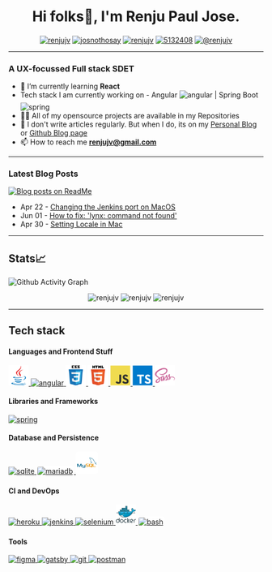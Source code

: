<!--**renjujv/renjujv** is a ✨ _special_ ✨ repository because its `README.md` (this file) appears on your GitHub profile.-->
<h1 align="center">Hi folks👋, I'm Renju Paul Jose.</h1>

<p align="center">
  <a href="https://dev.to/renjujv" target="blank"><img align="center" src="https://raw.githubusercontent.com/rahuldkjain/github-profile-readme-generator/master/src/images/icons/Social/devto.svg" alt="renjujv" height="30" width="40" /></a>
  <a href="https://twitter.com/josnothosay" target="blank"><img align="center" src="https://raw.githubusercontent.com/rahuldkjain/github-profile-readme-generator/master/src/images/icons/Social/twitter.svg" alt="josnothosay" height="30" width="40" /></a>
  <a href="https://linkedin.com/in/renjujv" target="blank"><img align="center" src="https://raw.githubusercontent.com/rahuldkjain/github-profile-readme-generator/master/src/images/icons/Social/linked-in-alt.svg" alt="renjujv" height="30" width="40" /></a>
  <a href="https://stackoverflow.com/users/5132408" target="blank"><img align="center" src="https://raw.githubusercontent.com/rahuldkjain/github-profile-readme-generator/master/src/images/icons/Social/stack-overflow.svg" alt="5132408" height="30" width="40" /></a>
  <a href="https://medium.com/@renjujv" target="blank"><img align="center" src="https://raw.githubusercontent.com/rahuldkjain/github-profile-readme-generator/master/src/images/icons/Social/medium.svg" alt="@renjujv" height="30" width="40" /></a>
</p>

<hr>

### A UX-focussed Full stack SDET

- 🌱 I’m currently learning **React**
- Tech stack I am currently working on - 
Angular <img src="https://angular.io/assets/images/logos/angular/angular.svg" alt="angular" width="15" height="15"/> | Spring Boot <img style="padding:.5em 0 0 0;" src="https://www.vectorlogo.zone/logos/springio/springio-icon.svg" alt="spring" width="15" height="15"/>
- 👨‍💻 All of my opensource projects are available in my Repositories
- 📝 I don't write articles regularly. But when I do, its on my [Personal Blog](https://blog.renjujose.in) or [Github Blog page](https://renjujv.github.io)
- 📫 How to reach me **renjujv@gmail.com**

<hr>

### Latest Blog Posts
[![Blog posts on ReadMe](https://github.com/renjujv/renjujv/actions/workflows/readme-blog-posts-update.yml/badge.svg?branch=main)](https://github.com/renjujv/renjujv/actions/workflows/readme-blog-posts-update.yml)

<!-- feed start -->
- Apr 22 - [Changing the Jenkins port on MacOS](https://blog.renjujose.in/change-brew-jenkins-port-macos-m1/)
- Jun 01 - [How to fix: 'lynx: command not found'](https://blog.renjujose.in/how-to-fix-lynx-command-not-found/)
- Apr 30 - [Setting Locale in Mac](https://blog.renjujose.in/setting-a-locale-in-mac/)
<!-- feed end -->

<hr>

## Stats📈

![Github Activity Graph](https://activity-graph.herokuapp.com/graph?username=renjujv&theme=react-dark&hide_border=true)
<p align="center"> 
  <img width="40%" src="https://github-readme-stats.vercel.app/api/top-langs?username=renjujv&show_icons=true&theme=dracula&locale=en&layout=compact" alt="renjujv" style="pointer-events: none;  cursor: default;" /> 
  <img width="48%" src="https://github-readme-stats.vercel.app/api?username=renjujv&show_icons=true&theme=dracula&locale=en" alt="renjujv" style="pointer-events: none;  cursor: default;"/> 
  <img width="47%" src="https://github-readme-streak-stats.herokuapp.com/?user=renjujv&theme=highcontrast" alt="renjujv" /> 
</p>
<hr>

## Tech stack
#### Languages and Frontend Stuff
  <a href="https://www.java.com" target="_blank" rel="noreferrer"> <img src="https://raw.githubusercontent.com/devicons/devicon/master/icons/java/java-original.svg" alt="java" width="40" height="40"/> </a>
  <a href="https://angular.io" target="_blank" rel="noreferrer"> <img src="https://angular.io/assets/images/logos/angular/angular.svg" alt="angular" width="40" height="40"/> </a>
  <a href="https://www.w3schools.com/css/" target="_blank" rel="noreferrer"> <img src="https://raw.githubusercontent.com/devicons/devicon/master/icons/css3/css3-original-wordmark.svg" alt="css3" width="40" height="40"/> </a>
  <a href="https://www.w3.org/html/" target="_blank" rel="noreferrer"> <img src="https://raw.githubusercontent.com/devicons/devicon/master/icons/html5/html5-original-wordmark.svg" alt="html5" width="40" height="40"/> </a>
  <a href="https://developer.mozilla.org/en-US/docs/Web/JavaScript" target="_blank" rel="noreferrer"> <img src="https://raw.githubusercontent.com/devicons/devicon/master/icons/javascript/javascript-original.svg" alt="javascript" width="40" height="40"/> </a>
  <a href="https://www.typescriptlang.org/" target="_blank" rel="noreferrer"> <img src="https://raw.githubusercontent.com/devicons/devicon/master/icons/typescript/typescript-original.svg" alt="typescript" width="40" height="40"/> </a>
  <a href="https://sass-lang.com" target="_blank" rel="noreferrer"> <img src="https://raw.githubusercontent.com/devicons/devicon/master/icons/sass/sass-original.svg" alt="sass" width="40" height="40"/> </a>

#### Libraries and Frameworks
  <a href="https://spring.io/" target="_blank" rel="noreferrer"> <img src="https://www.vectorlogo.zone/logos/springio/springio-icon.svg" alt="spring" width="40" height="40"/> </a>

#### Database and Persistence
  <a href="https://www.sqlite.org/" target="_blank" rel="noreferrer"> <img src="https://www.vectorlogo.zone/logos/sqlite/sqlite-icon.svg" alt="sqlite" width="40" height="40"/> </a>
  <a href="https://mariadb.org/" target="_blank" rel="noreferrer"> <img src="https://www.vectorlogo.zone/logos/mariadb/mariadb-icon.svg" style="background-color:white;border-radius:5px;padding:2px;" alt="mariadb" width="40" height="40"/> </a>
  <a href="https://www.mysql.com/" target="_blank" rel="noreferrer"> <img src="https://raw.githubusercontent.com/devicons/devicon/master/icons/mysql/mysql-original-wordmark.svg" alt="mysql" width="40" height="40" style="background-color:white;border-radius:5px;padding:2px;"/> </a>

#### CI and DevOps
  <a href="https://heroku.com" target="_blank" rel="noreferrer"> <img src="https://www.vectorlogo.zone/logos/heroku/heroku-icon.svg" alt="heroku" width="40" height="40"/> </a>
  <a href="https://www.jenkins.io" target="_blank" rel="noreferrer"> <img src="https://www.vectorlogo.zone/logos/jenkins/jenkins-icon.svg" alt="jenkins" width="40" height="40"/> </a>
  <a href="https://www.selenium.dev" target="_blank" rel="noreferrer"> <img src="https://raw.githubusercontent.com/detain/svg-logos/780f25886640cef088af994181646db2f6b1a3f8/svg/selenium-logo.svg" alt="selenium" width="40" height="40"/> </a>
  <a href="https://www.docker.com/" target="_blank" rel="noreferrer"> <img src="https://raw.githubusercontent.com/devicons/devicon/master/icons/docker/docker-original-wordmark.svg" alt="docker" width="40" height="40"/> </a>
  <a href="https://www.gnu.org/software/bash/" target="_blank" rel="noreferrer"> <img src="https://www.vectorlogo.zone/logos/gnu_bash/gnu_bash-icon.svg" alt="bash" width="40" height="40" style="background-color:white;border-radius:5px;padding:2px;"/> </a>
  

#### Tools
  <a href="https://www.figma.com/" target="_blank" rel="noreferrer"> <img src="https://www.vectorlogo.zone/logos/figma/figma-icon.svg" alt="figma" width="40" height="40"/> </a>
  <a href="https://www.gatsbyjs.com/" target="_blank" rel="noreferrer"> <img src="https://www.vectorlogo.zone/logos/gatsbyjs/gatsbyjs-icon.svg" alt="gatsby" width="40" height="40"/> </a>
  <a href="https://git-scm.com/" target="_blank" rel="noreferrer"> <img src="https://www.vectorlogo.zone/logos/git-scm/git-scm-icon.svg" alt="git" width="40" height="40"/> </a>
  <a href="https://postman.com" target="_blank" rel="noreferrer"> <img src="https://www.vectorlogo.zone/logos/getpostman/getpostman-icon.svg" alt="postman" width="40" height="40"/> </a>
  
